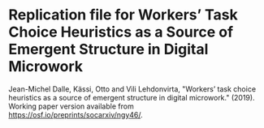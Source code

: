 # Replication file for Workers’ Task Choice Heuristics as a Source of Emergent Structure in Digital Microwork

Jean-Michel Dalle, Kässi, Otto and Vili Lehdonvirta,  "Workers’ task choice heuristics as a source of emergent structure in digital microwork." (2019). Working paper version available from https://osf.io/preprints/socarxiv/ngy46/.

